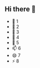 ## Hi there 👋

<!--
**Xirdrak/Xirdrak** is a ✨ _special_ ✨ repository because its `README.md` (this file) appears on your GitHub profile.

Here are some ideas to get you started:

- 🔭 1
- 🌱 2
- 👯 3
- 🤔 4
- 💬 5
- 📫 6
- 😄 7
- ⚡ 8
-->
- 🔭 1
- 🌱 2
- 👯 3
- 🤔 4
- 💬 5
- 📫 6
- 😄 7
- ⚡ 8

